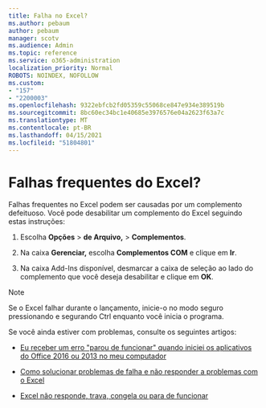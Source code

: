 ```yaml
---
title: Falha no Excel?
ms.author: pebaum
author: pebaum
manager: scotv
ms.audience: Admin
ms.topic: reference
ms.service: o365-administration
localization_priority: Normal
ROBOTS: NOINDEX, NOFOLLOW
ms.custom:
- "157"
- "2200003"
ms.openlocfilehash: 9322ebfcb2fd05359c55068ce847e934e389519b
ms.sourcegitcommit: 8bc60ec34bc1e40685e3976576e04a2623f63a7c
ms.translationtype: MT
ms.contentlocale: pt-BR
ms.lasthandoff: 04/15/2021
ms.locfileid: "51804801"
---
```

# <a name="frequent-excel-crashes"></a>Falhas frequentes do Excel?

Falhas frequentes no Excel podem ser causadas por um complemento defeituoso. Você pode desabilitar um complemento do Excel seguindo estas instruções:
  
1. Escolha **Opções** \> **de Arquivo,** \> **Complementos**.

2. Na caixa **Gerenciar,** escolha **Complementos COM** e clique em **Ir**.

3. Na caixa Add-Ins disponível, desmarcar a caixa de seleção ao lado do complemento que você deseja desabilitar e clique em **OK**.

> [!NOTE]
> Se o Excel falhar durante o lançamento, inicie-o no modo seguro pressionando e segurando Ctrl enquanto você inicia o programa.
  
Se você ainda estiver com problemas, consulte os seguintes artigos:
  
- [Eu receber um erro "parou de funcionar" quando iniciei os aplicativos do Office 2016 ou 2013 no meu computador](https://support.office.com/article/52bd7985-4e99-4a35-84c8-2d9b8301a2fa.aspx)

- [Como solucionar problemas de falha e não responder a problemas com o Excel](https://support.microsoft.com/help/2758592/how-to-troubleshoot-crashing-and-not-responding-issues-with-excel)

- [Excel não responde, trava, congela ou para de funcionar](https://support.office.com/article/37e7d3c9-9e84-40bf-a805-4ca6853a1ff4.aspx)
